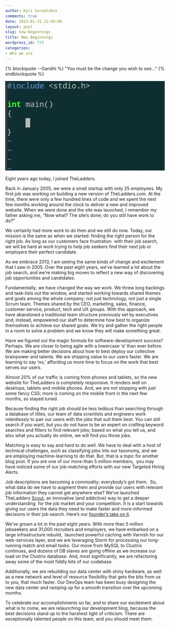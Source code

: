 ```yaml
---
author: Kyri Sarantakos
comments: true
date: 2013-01-31 11:59:09
layout: post
slug: new-beginnings
title: New Beginnings
wordpress_id: 773
categories:
- Who we are
---
```

{% blockquote --Gandhi %}
"You must be the change you wish to see..."
{% endblockquote %}


[![blinking_main](/images/blinking_main.gif)](/images/blinking_main.gif)

Eight years ago today, I joined TheLadders.

Back in January 2005, we were a small startup with only 25 employees. My first job was working on building a new version of TheLadders.com. At the time, there were only a few hundred lines of code and we spent the next few months working around the clock to deliver a new and improved website. When we were done and the site was launched, I remember my father asking me, “Now what? The site’s done; do you still have work to do?”

We certainly had more work to do then and we still do now. Today, our mission is the same as when we started: finding the right person for the right job. As long as our customers face frustration  with their job search, we will be hard at work trying to help job seekers find their next job or employers their perfect candidate.

As we embrace 2013, I am seeing the same kinds of change and excitement that I saw in 2005. Over the past eight years, we’ve learned a lot about the job search, and we’re making big moves to reflect a new way of discovering job opportunities and candidates.

Fundamentally, we have changed the way we work. We threw long backlogs and task-lists out the window, and started working towards shared themes and goals among the whole company; not just technology, not just a single Scrum team. Themes shared by the CEO, marketing, sales, finance, customer service, product, tech and UX groups. With this approach, we have abandoned a traditional team structure previously set by executives and, instead, empowered our staff to determine how best to organize themselves to achieve our shared goals. We try and gather the right people in a room to solve a problem and we know they will make something great.

Have we figured out the magic formula for software-development success? Perhaps. We are closer to being agile with a lowercase ‘a’ than ever before. We are making better decisions about how to best deploy our collective brainpower and talents. We are shipping value to our users faster. We are learning to say ‘no,’ affording us more time to focus on the work that best serves our users.

Almost 20% of our traffic is coming from phones and tablets, so the new website for TheLadders is completely responsive. It renders well on desktops, tablets and mobile phones. And, we are not stopping with just some fancy CSS; more is coming on the mobile front in the next few months, so stayed tuned.

Because finding the right job should be less tedious than searching through a database of titles, our team of data scientists and engineers work relentlessly to pair our users with the jobs that suit them best. You can still search if you want, but you do not have to be an expert on crafting keyword searches and filters to find relevant jobs; based on what you tell us, and also what you actually do online, we will find you those jobs.

Matching is easy to say and hard to do well. We have to deal with a host of technical challenges, such as classifying jobs into our taxonomy, and we are employing machine-learning to do that. But, that is a topic for another blog post. If you are one of our more-than 5 million members,  you may have noticed some of our job-matching efforts with our new Targeted Hiring Alerts.

Job descriptions are becoming a commodity; everybody’s got them.  So, what data do we have to augment them and provide our users with relevant job information they cannot get anywhere else? We’ve launched TheLadders [Scout](http://blog.theladders.com/product/new-product-for-the-new-year/), an innovative (and addictive) way to get a deeper understanding  for the job market and your competition. It is a start towards giving our users the data they need to make faster and more-informed decisions in their job search. Here’s our [founder’s take on it](http://www.theladders.com/member/career-newsletters/please-review-the-other-applicants-for-this-job-first-).

We’ve grown a lot in the past eight years. With more than 5 million jobseekers and 31,000 recruiters and employers, we have embarked on a large infrastructure rebuild,  launched powerful caching with Varnish for our web-services layer, and we are leveraging Storm for processing our long-running match and email tasks. Our move from MySQL to Clustrix continues, and dozens of DB slaves are going offline as we increase our load on the Clustrix database. And, most significantly, we are refactoring away some of the most fiddly bits of our codebase.

Additionally, we are rebuilding our data center with shiny hardware, as well as a new network and level of resource flexibility that gets the bits from us to you, that much faster. Our DevOps team has been busy designing the new data center and ramping up for a smooth transition over the upcoming months.

To celebrate our accomplishments so far, and to share our excitement about what is to come, we are relaunching our development blog, because the best decisions stand up to the harshest light of criticism. There are exceptionally talented people on this team, and you should meet them.


